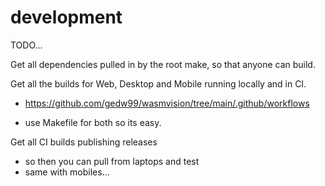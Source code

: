 # development

TODO...


Get all dependencies pulled in by the root make, so that anyone can build.

Get all the builds for Web, Desktop and Mobile running locally and in CI.
- https://github.com/gedw99/wasmvision/tree/main/.github/workflows

- use Makefile for both so its easy.

Get all CI builds publishing releases
- so then you can pull from laptops and test
- same with mobiles...